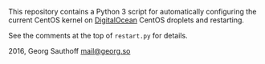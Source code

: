 This repository contains a Python 3 script for automatically configuring the
current CentOS kernel on [DigitalOcean][do] CentOS droplets and restarting.

See the comments at the top of `restart.py` for details.

2016, Georg Sauthoff <mail@georg.so>

[do]: https://en.wikipedia.org/wiki/DigitalOcean
